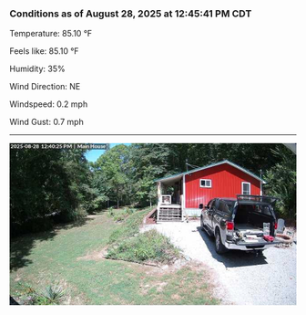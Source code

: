 ### Conditions as of August 28, 2025 at 12:45:41 PM CDT 

Temperature: 85.10 &deg;F

Feels like: 85.10 &deg;F

Humidity: 35%

Wind Direction: NE

Windspeed: 0.2 mph

Wind Gust: 0.7 mph

---

<img src="./images/latest.jpeg"/>

